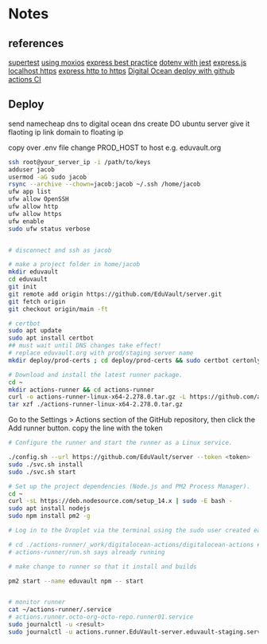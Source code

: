 # Notes

## references

[supertest](https://github.com/visionmedia/supertest#readme)
[using moxios](https://codewithhugo.com/testing-an-express-app-with-supertest-moxios-and-jest/)
[express best practice](http://expressjs.com/en/advanced/best-practice-performance.html)
[dotenv with jest](https://tekloon.dev/using-dotenv-with-jest)
[express.js](http://expressjs.com/en/)
[localhost https](https://medium.com/@nitinpatel_20236/how-to-create-an-https-server-on-localhost-using-express-366435d61f28)
[express http to https](https://stackoverflow.com/a/65551891/12662244)
[Digital Ocean deploy with github actions CI](https://codememoirs.com/automatic-deployment-digitalocean-github-actions/)

## Deploy

send namecheap dns to digital ocean dns
create DO ubuntu server
give it flaoting ip
link domain to floating ip

copy over .env file
change PROD_HOST to host e.g. eduvault.org

```bash
ssh root@your_server_ip -i /path/to/keys
adduser jacob
usermod -aG sudo jacob
rsync --archive --chown=jacob:jacob ~/.ssh /home/jacob
ufw app list
ufw allow OpenSSH
ufw allow http
ufw allow https
ufw enable
sudo ufw status verbose


# disconnect and ssh as jacob
```

```bash
# make a project folder in home/jacob
mkdir eduvault
cd eduvault
git init
git remote add origin https://github.com/EduVault/server.git
git fetch origin
git checkout origin/main -ft

# certbot
sudo apt update
sudo apt install certbot
## must wait until DNS changes take effect!
# replace eduvault.org with prod/staging server name
mkdir deploy/prod-certs ; cd deploy/prod-certs && sudo certbot certonly --standalone -d eduvault.org<domain>

# Download and install the latest runner package.
cd ~
mkdir actions-runner && cd actions-runner
curl -o actions-runner-linux-x64-2.278.0.tar.gz -L https://github.com/actions/runner/releases/download/v2.278.0/actions-runner-linux-x64-2.278.0.tar.gz
tar xzf ./actions-runner-linux-x64-2.278.0.tar.gz
```

Go to the Settings > Actions section of the GitHub repository, then click the Add runner button.
copy the line with the token

```bash
# Configure the runner and start the runner as a Linux service.

./config.sh --url https://github.com/EduVault/server --token <token>
sudo ./svc.sh install
sudo ./svc.sh start

# Set up the project dependencies (Node.js and PM2 Process Manager).
cd ~
curl -sL https://deb.nodesource.com/setup_14.x | sudo -E bash -
sudo apt install nodejs
sudo npm install pm2 -g

# Log in to the Droplet via the terminal using the sudo user created earlier, navigate to the project root directory and start the application using the PM2 process manager.

# cd ./actions-runner/_work/digitalocean-actions/digitalocean-actions #doesnt do anything
# actions-runner/run.sh says already running

# make change to runner so that it install and builds

pm2 start --name eduvault npm -- start


# monitor runner
cat ~/actions-runner/.service
# actions.runner.octo-org-octo-repo.runner01.service
sudo journalctl -u <result>
sudo journalctl -u actions.runner.EduVault-server.eduvault-staging.service
```
